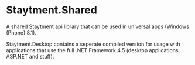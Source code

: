 Staytment.Shared
============

A shared Staytment api library that can be used in universal apps (Windows (Phone) 8.1).

Staytment.Desktop contains a seperate compiled version for usage with applications that use the full .NET Framework 4.5 (desktop applications, ASP.NET and stuff).
